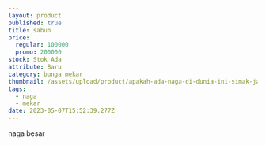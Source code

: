 ```yaml
---
layout: product
published: true
title: sabun
price:
  regular: 100000
  promo: 200000
stock: Stok Ada
attribute: Baru
category: bunga mekar
thumbnail: /assets/upload/product/apakah-ada-naga-di-dunia-ini-simak-jawabannya-g3wqz50mjm.jpg
tags:
  - naga
  - mekar
date: 2023-05-07T15:52:39.277Z
---
```

naga besar